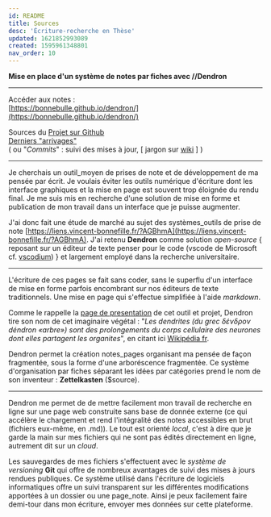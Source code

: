 ```yaml
---
id: README
title: Sources
desc: 'Écriture-recherche en Thèse'
updated: 1621852993089
created: 1595961348801
nav_order: 10
---
```

**Mise en place d'un système de notes par fiches avec //Dendron**   

---

Accéder aux notes :    
[https://bonnebulle.github.io/dendron/](https://bonnebulle.github.io/dendron/)    

Sources du [Projet sur Github](https://github.com/bonnebulle/dendron)   
[Derniers "arrivages"](https://github.com/bonnebulle/dendron/commits/main)    
( ou "*Commits*" : suivi des mises à jour,  [ jargon sur [wiki](https://fr.wikipedia.org/wiki/Commit) ] )

---

Je cherchais un outil_moyen de prises de note et de développement de ma pensée par écrit. Je voulais éviter les outils numérique d'écriture dont les interface graphiques et la mise en page est souvent trop éloignée du rendu final. Je me suis mis en recherche d'une solution de mise en forme et publication de mon travail dans un interface que je puisse augmenter.

J'ai donc fait une étude de marché au sujet des systèmes_outils de prise de note [https://liens.vincent-bonnefille.fr/?AGBhmA](https://liens.vincent-bonnefille.fr/?AGBhmA). J'ai retenu **Dendron** comme solution *open-source* { reposant sur un éditeur de texte penser pour le code (vscode de Microsoft cf. [vscodium](https://vscodium.com/)) } et largement employé dans la recherche universitaire.

---

L'écriture de ces pages se fait sans coder, sans le superflu d'un interface de mise en forme parfois encombrant sur nos éditeurs de texte traditionnels. Une mise en page qui s'effectue simplifiée à l'aide *markdown*. 

 Comme le rappelle la [page de presentation](https://wiki.dendron.so/notes/05774b2e-ebf7-4bbc-8171-ad191ba0ae0a.html) de cet outil et projet, Dendron tire son nom de cet imaginaire végétal : 
"*Les dendrites (du grec δένδρον déndron «arbre») sont des prolongements du corps cellulaire des neurones dont elles partagent les organites*",
en citant ici [Wikipédia fr](https://fr.wikipedia.org/wiki/Dendrite_(biologie)).

Dendron permet la création notes_pages organisant ma pensée de façon fragmentée, sous la forme d'une arboréscence fragmentée. Ce système d'organisation par fiches séparant les idées par catégories prend le nom de son inventeur : **Zettelkasten** ($source).

---

Dendron me permet de de mettre facilement mon travail de recherche en ligne sur une page web construite sans base de donnée externe (ce qui accélère le chargement et rend l'intégralité des notes accessibles en brut (fichiers eux-même, en .md)). Le tout est orienté *local*, c'est à dire que je garde la main sur mes fichiers qui ne sont pas édités directement en ligne, autrement dit sur un *cloud*. 

Les sauvegardes de mes fichiers s'effectuent avec le *système de versioning* **Git** qui offre de nombreux avantages de suivi des mises à jours rendues publiques. Ce système utilisé dans l'écriture de logiciels informatiques offre un suivi transparent sur les différentes modifications apportées à un dossier ou une page_note. Ainsi je peux facilement faire demi-tour dans mon écriture, envoyer mes données sur cette plateforme.